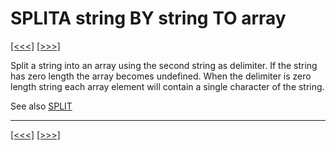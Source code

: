 # SPLITA string BY string TO array

[\[\<\<\<\]](ug_25.184.md) [\[\>\>\>\]](ug_25.186.md)

Split a string into an array using the second string as delimiter. If
the string has zero length the array becomes undefined. When the
delimiter is zero length string each array element will contain a single
character of the string.

See also [SPLIT](ug_14.1.md)

-----

[\[\<\<\<\]](ug_25.184.md) [\[\>\>\>\]](ug_25.186.md)
